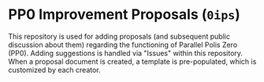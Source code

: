 # PP0 Improvement Proposals (`0ips`)

This repository is used for adding proposals (and subsequent public discussion about them) regarding the functioning of Parallel Polis Zero (PP0). Adding suggestions is handled via "Issues" within this repository. When a proposal document is created, a template is pre-populated, which is customized by each creator.
